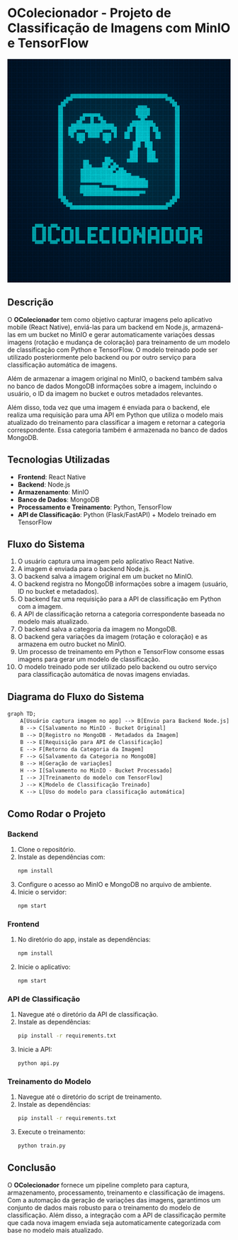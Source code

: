 # OColecionador - Projeto de Classificação de Imagens com MinIO e TensorFlow
![Logo do OColecionador](logo.png)

## Descrição
O **OColecionador** tem como objetivo capturar imagens pelo aplicativo mobile (React Native), enviá-las para um backend em Node.js, armazená-las em um bucket no MinIO e gerar automaticamente variações dessas imagens (rotação e mudança de coloração) para treinamento de um modelo de classificação com Python e TensorFlow. O modelo treinado pode ser utilizado posteriormente pelo backend ou por outro serviço para classificação automática de imagens.

Além de armazenar a imagem original no MinIO, o backend também salva no banco de dados MongoDB informações sobre a imagem, incluindo o usuário, o ID da imagem no bucket e outros metadados relevantes.

Além disso, toda vez que uma imagem é enviada para o backend, ele realiza uma requisição para uma API em Python que utiliza o modelo mais atualizado do treinamento para classificar a imagem e retornar a categoria correspondente. Essa categoria também é armazenada no banco de dados MongoDB.

## Tecnologias Utilizadas
- **Frontend**: React Native
- **Backend**: Node.js
- **Armazenamento**: MinIO
- **Banco de Dados**: MongoDB
- **Processamento e Treinamento**: Python, TensorFlow
- **API de Classificação**: Python (Flask/FastAPI) + Modelo treinado em TensorFlow

## Fluxo do Sistema
1. O usuário captura uma imagem pelo aplicativo React Native.
2. A imagem é enviada para o backend Node.js.
3. O backend salva a imagem original em um bucket no MinIO.
4. O backend registra no MongoDB informações sobre a imagem (usuário, ID no bucket e metadados).
5. O backend faz uma requisição para a API de classificação em Python com a imagem.
6. A API de classificação retorna a categoria correspondente baseada no modelo mais atualizado.
7. O backend salva a categoria da imagem no MongoDB.
8. O backend gera variações da imagem (rotação e coloração) e as armazena em outro bucket no MinIO.
9. Um processo de treinamento em Python e TensorFlow consome essas imagens para gerar um modelo de classificação.
10. O modelo treinado pode ser utilizado pelo backend ou outro serviço para classificação automática de novas imagens enviadas.

## Diagrama do Fluxo do Sistema

```mermaid
graph TD;
    A[Usuário captura imagem no app] --> B[Envio para Backend Node.js]
    B --> C[Salvamento no MinIO - Bucket Original]
    B --> D[Registro no MongoDB - Metadados da Imagem]
    B --> E[Requisição para API de Classificação]
    E --> F[Retorno da Categoria da Imagem]
    F --> G[Salvamento da Categoria no MongoDB]
    B --> H[Geração de variações]
    H --> I[Salvamento no MinIO - Bucket Processado]
    I --> J[Treinamento do modelo com TensorFlow]
    J --> K[Modelo de Classificação Treinado]
    K --> L[Uso do modelo para classificação automática]
```

## Como Rodar o Projeto
### Backend
1. Clone o repositório.
2. Instale as dependências com:
   ```sh
   npm install
   ```
3. Configure o acesso ao MinIO e MongoDB no arquivo de ambiente.
4. Inicie o servidor:
   ```sh
   npm start
   ```

### Frontend
1. No diretório do app, instale as dependências:
   ```sh
   npm install
   ```
2. Inicie o aplicativo:
   ```sh
   npm start
   ```

### API de Classificação
1. Navegue até o diretório da API de classificação.
2. Instale as dependências:
   ```sh
   pip install -r requirements.txt
   ```
3. Inicie a API:
   ```sh
   python api.py
   ```

### Treinamento do Modelo
1. Navegue até o diretório do script de treinamento.
2. Instale as dependências:
   ```sh
   pip install -r requirements.txt
   ```
3. Execute o treinamento:
   ```sh
   python train.py
   ```

## Conclusão
O **OColecionador** fornece um pipeline completo para captura, armazenamento, processamento, treinamento e classificação de imagens. Com a automação da geração de variações das imagens, garantimos um conjunto de dados mais robusto para o treinamento do modelo de classificação. Além disso, a integração com a API de classificação permite que cada nova imagem enviada seja automaticamente categorizada com base no modelo mais atualizado.

